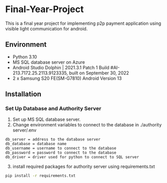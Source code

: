# Final-Year-Project
This is a final year project for implementing p2p payment application using visible light communication for android.

## Environment
- Python 3.10
- MS SQL database server on Azure
- Android Studio Dolphin | 2021.3.1 Patch 1 Build #AI-213.7172.25.2113.9123335, built on September 30, 2022
- 2 x Samsung S20 FE(SM-G7810) Android Version 13

## Installation
### Set Up Database and Authority Server
1. Set up MS SQL database server.
2. Change environment variables to connect to the database in ./authority server/.env<br>
```
db_server = address to the database server
db_database = database name
db_username = username to connect to the database
db_password = password to connect to the database
db_driver = driver used for python to connect to SQL server
```
3. install required packages for authority server using requirements.txt
```bash
pip install -r requirements.txt
```
